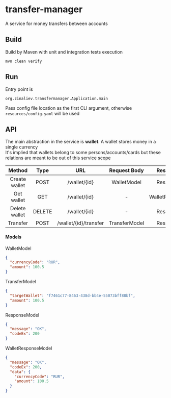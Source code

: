 # transfer-manager
A service for money transfers between accounts 

## Build
Build by Maven with unit and integration tests execution  

    mvn clean verify

## Run
Entry point is 

    org.zinaliev.transfermanager.Application.main 

Pass config file location as the first CLI argument, otherwise `resources/config.yaml` will be used 

## API
The main abstraction in the service is **wallet**. A wallet stores money in a single currency    
It's implied that wallets belong to some persons/accounts/cards but these relations are meant to be out of this service scope  
  

| Method        | Type   | URL                   | Request Body  | Response Body       |  
| :---:         | :---:  | :---:                 | :---:         | :---:               |
| Create wallet | POST   | /wallet/{id}          | WalletModel   | ResponseModel       |
| Get wallet    | GET    | /wallet/{id}          | -             | WalletResponseModel |
| Delete wallet | DELETE | /wallet/{id}          | -             | ResponseModel       |
| Transfer      | POST   | /wallet/{id}/transfer | TransferModel | ResponseModel       |

#### Models
WalletModel
```json
{
  "currencyCode": "RUR",
  "amount": 100.5
}
```

TransferModel
```json
{
  "targetWallet": "f7461c77-8463-438d-bb4e-55073bff88bf",
  "amount": 100.5
}
```

ResponseModel

```json
{
  "message": "OK",
  "codeEx": 200
}

```

WalletResponseModel

```json
{
  "message": "OK",
  "codeEx": 200,
  "data": {
    "currencyCode": "RUR",
    "amount": 100.5
  }
}
```